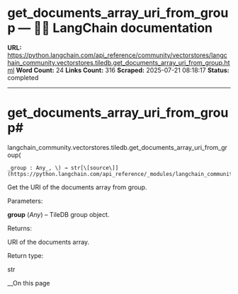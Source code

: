 # get_documents_array_uri_from_group — 🦜🔗 LangChain  documentation

**URL:** https://python.langchain.com/api_reference/community/vectorstores/langchain_community.vectorstores.tiledb.get_documents_array_uri_from_group.html
**Word Count:** 24
**Links Count:** 316
**Scraped:** 2025-07-21 08:18:17
**Status:** completed

---

# get\_documents\_array\_uri\_from\_group\#

langchain\_community.vectorstores.tiledb.get\_documents\_array\_uri\_from\_group\(

    _group : Any_, \) → str[\[source\]](https://python.langchain.com/api_reference/_modules/langchain_community/vectorstores/tiledb.html#get_documents_array_uri_from_group)\#     

Get the URI of the documents array from group.

Parameters:     

**group** \(_Any_\) – TileDB group object.

Returns:     

URI of the documents array.

Return type:     

str

__On this page